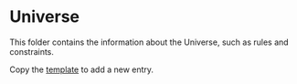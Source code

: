 # Universe

This folder contains the information about the Universe, such as rules and constraints.

Copy the [template](https://github.com/the-great-stories/SpaceOperaUniverse/blob/master/Universe/__TEMPLATE.md) to add a new entry.
